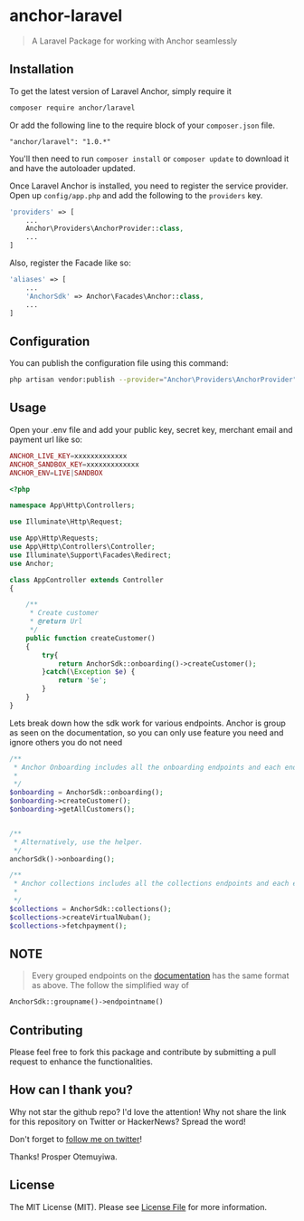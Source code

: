 # anchor-laravel

> A Laravel Package for working with Anchor seamlessly

## Installation


To get the latest version of Laravel Anchor, simply require it

```bash
composer require anchor/laravel
```

Or add the following line to the require block of your `composer.json` file.

```
"anchor/laravel": "1.0.*"
```

You'll then need to run `composer install` or `composer update` to download it and have the autoloader updated.



Once Laravel Anchor is installed, you need to register the service provider. Open up `config/app.php` and add the following to the `providers` key.

```php
'providers' => [
    ...
    Anchor\Providers\AnchorProvider::class,
    ...
]
```

Also, register the Facade like so:

```php
'aliases' => [
    ...
    'AnchorSdk' => Anchor\Facades\Anchor::class,
    ...
]
```

## Configuration

You can publish the configuration file using this command:

```bash
php artisan vendor:publish --provider="Anchor\Providers\AnchorProvider"
```


## Usage

Open your .env file and add your public key, secret key, merchant email and payment url like so:

```php
ANCHOR_LIVE_KEY=xxxxxxxxxxxxx
ANCHOR_SANDBOX_KEY=xxxxxxxxxxxxx
ANCHOR_ENV=LIVE|SANDBOX
```


```php
<?php

namespace App\Http\Controllers;

use Illuminate\Http\Request;

use App\Http\Requests;
use App\Http\Controllers\Controller;
use Illuminate\Support\Facades\Redirect;
use Anchor;

class AppController extends Controller
{

    /**
     * Create customer
     * @return Url
     */
    public function createCustomer()
    {
        try{
            return AnchorSdk::onboarding()->createCustomer();
        }catch(\Exception $e) {
            return '$e';
        }        
    }
}
```


Lets break down how the sdk work for various endpoints. Anchor is group as seen on the documentation, so you can only use feature you need and ignore others you do not need


```php
/**
 * Anchor Onboarding includes all the onboarding endpoints and each endpoint correspond to a method in the Coresspoing class 
 * 
 */
$onboarding = AnchorSdk::onboarding();
$onboarding->createCustomer();
$onboarding->getAllCustomers();


/**
 * Alternatively, use the helper.
 */
anchorSdk()->onboarding();

/**
 * Anchor collections includes all the collections endpoints and each endpoint correspond to a method in the Coresponing class 
 * 
 */
$collections = AnchorSdk::collections();
$collections->createVirtualNuban();
$collections->fetchpayment();
```

## NOTE

> Every grouped endpoints on the [documentation](https://docs.getanchor.co/) has the same format as above. The follow the simplified way of
```php 
AnchorSdk::groupname()->endpointname()
```



## Contributing

Please feel free to fork this package and contribute by submitting a pull request to enhance the functionalities.

## How can I thank you?

Why not star the github repo? I'd love the attention! Why not share the link for this repository on Twitter or HackerNews? Spread the word!

Don't forget to [follow me on twitter](https://twitter.com/abiodundotdev)!

Thanks!
Prosper Otemuyiwa.

## License

The MIT License (MIT). Please see [License File](LICENSE.md) for more information.